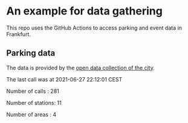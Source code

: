 # An example for data gathering

This repo uses the GitHub Actions to access parking and event data in Frankfurt.

## Parking data
The data is provided by the [open data collection of the city](https://www.offenedaten.frankfurt.de/).

The last call was at 2021-06-27 22:12:01 CEST

Number of calls   : 281

Number of stations:  11

Number of areas   :   4

